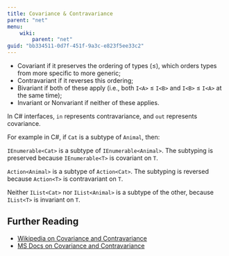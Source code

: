 ```yaml
---
title: Covariance & Contravariance
parent: "net"
menu:
    wiki:
        parent: "net"
guid: "bb334511-0d7f-451f-9a3c-e823f5ee33c2"
---
```


* Covariant if it preserves the ordering of types (≤), which orders types from more specific to more generic;
* Contravariant if it reverses this ordering;
* Bivariant if both of these apply (i.e., both `I<A>` ≤ `I<B>` and `I<B>` ≤ `I<A>` at the same time);
* Invariant or Nonvariant if neither of these applies.

In C# interfaces, `in` represents contravariance, and `out` represents covariance.

For example in C#, if `Cat` is a subtype of `Animal`, then:

`IEnumerable<Cat>` is a subtype of `IEnumerable<Animal>`. The subtyping is preserved because `IEnumerable<T>` is covariant on `T`.

`Action<Animal>` is a subtype of `Action<Cat>`. The subtyping is reversed because `Action<T>` is contravariant on `T`.

Neither `IList<Cat>` nor `IList<Animal>` is a subtype of the other, because `IList<T>` is invariant on `T`.

## Further Reading

* [Wikipedia on Covariance and Contravariance](https://en.wikipedia.org/wiki/Covariance_and_contravariance_(computer_science))
* [MS Docs on Covariance and Contravariance](https://docs.microsoft.com/dotnet/standard/generics/covariance-and-contravariance)
